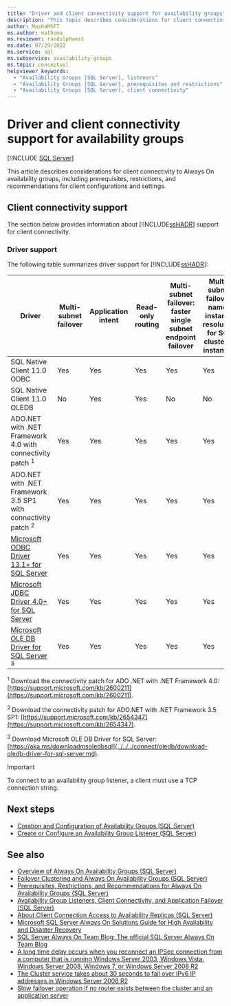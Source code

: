 ```yaml
---
title: "Driver and client connectivity support for availability groups"
description: "This topic describes considerations for client connectivity to Always On availability groups, including prerequisites, restrictions, and recommendations for client configurations and settings. "
author: MashaMSFT
ms.author: mathoma
ms.reviewer: randolphwest
ms.date: 07/29/2022
ms.service: sql
ms.subservice: availability-groups
ms.topic: conceptual
helpviewer_keywords:
  - "Availability Groups [SQL Server], listeners"
  - "Availability Groups [SQL Server], prerequisites and restrictions"
  - "Availability Groups [SQL Server], client connectivity"
---
```

# Driver and client connectivity support for availability groups

[!INCLUDE [SQL Server](../../../includes/applies-to-version/sqlserver.md)]

This article describes considerations for client connectivity to Always On availability groups, including prerequisites, restrictions, and recommendations for client configurations and settings.

## Client connectivity support

The section below provides information about [!INCLUDE[ssHADR](../../../includes/sshadr-md.md)] support for client connectivity.

### Driver support

The following table summarizes driver support for [!INCLUDE[ssHADR](../../../includes/sshadr-md.md)]:

|Driver|Multi-subnet failover|Application intent|Read-only routing|Multi-subnet failover: faster single subnet endpoint failover|Multi-subnet failover: named instance resolution for SQL clustered instances|  
|------------|----------------------------|------------------------|------------------------|--------------------------------------------------------------------|-----------------------------------------------------------------------------------|  
|SQL Native Client 11.0 ODBC|Yes|Yes|Yes|Yes|Yes|  
|SQL Native Client 11.0 OLEDB|No|Yes|Yes|No|No|  
|ADO.NET with .NET Framework 4.0 with connectivity patch <sup>1</sup>|Yes|Yes|Yes|Yes|Yes|  
|ADO.NET with .NET Framework 3.5 SP1 with connectivity patch <sup>2</sup>|Yes|Yes|Yes|Yes|Yes|  
|[Microsoft ODBC Driver 13.1+ for SQL Server](../../../connect/odbc/microsoft-odbc-driver-for-sql-server.md)|Yes|Yes|Yes|Yes|Yes|
|[Microsoft JDBC Driver 4.0+ for SQL Server](../../../connect/jdbc/microsoft-jdbc-driver-for-sql-server.md)|Yes|Yes|Yes|Yes|Yes|  
|[Microsoft OLE DB Driver for SQL Server](../../../connect/oledb/oledb-driver-for-sql-server.md) <sup>3</sup>|Yes|Yes|Yes|Yes|Yes|

<sup>1</sup> Download the connectivity patch for ADO .NET with .NET Framework 4.0: [https://support.microsoft.com/kb/2600211](https://support.microsoft.com/kb/2600211).

<sup>2</sup> Download the connectivity patch for ADO.NET with .NET Framework 3.5 SP1: [https://support.microsoft.com/kb/2654347](https://support.microsoft.com/kb/2654347).

<sup>3</sup> Download Microsoft OLE DB Driver for SQL Server: [https://aka.ms/downloadmsoledbsql](../../../connect/oledb/download-oledb-driver-for-sql-server.md).

> [!IMPORTANT]  
> To connect to an availability group listener, a client must use a TCP connection string.

## Next steps

- [Creation and Configuration of Availability Groups &#40;SQL Server&#41;](../../../database-engine/availability-groups/windows/creation-and-configuration-of-availability-groups-sql-server.md)
- [Create or Configure an Availability Group Listener &#40;SQL Server&#41;](../../../database-engine/availability-groups/windows/create-or-configure-an-availability-group-listener-sql-server.md)

## See also

- [Overview of Always On Availability Groups &#40;SQL Server&#41;](../../../database-engine/availability-groups/windows/overview-of-always-on-availability-groups-sql-server.md)
- [Failover Clustering and Always On Availability Groups &#40;SQL Server&#41;](../../../database-engine/availability-groups/windows/failover-clustering-and-always-on-availability-groups-sql-server.md)
- [Prerequisites, Restrictions, and Recommendations for Always On Availability Groups &#40;SQL Server&#41;](../../../database-engine/availability-groups/windows/prereqs-restrictions-recommendations-always-on-availability.md)
- [Availability Group Listeners, Client Connectivity, and Application Failover &#40;SQL Server&#41;](../../../database-engine/availability-groups/windows/listeners-client-connectivity-application-failover.md)
- [About Client Connection Access to Availability Replicas &#40;SQL Server&#41;](../../../database-engine/availability-groups/windows/about-client-connection-access-to-availability-replicas-sql-server.md)
- [Microsoft SQL Server Always On Solutions Guide for High Availability and Disaster Recovery](/previous-versions/sql/sql-server-2012/hh781257(v=msdn.10))
- [SQL Server Always On Team Blog: The official SQL Server Always On Team Blog](/archive/blogs/sqlalwayson/)
- [A long time delay occurs when you reconnect an IPSec connection from a computer that is running Windows Server 2003, Windows Vista, Windows Server 2008, Windows 7, or Windows Server 2008 R2](https://support.microsoft.com/kb/980915)
- [The Cluster service takes about 30 seconds to fail over IPv6 IP addresses in Windows Server 2008 R2](https://support.microsoft.com/en-us/topic/the-cluster-service-takes-about-30-seconds-to-fail-over-ipv6-ip-addresses-in-windows-server-2008-09a35200-9816-b8eb-fa14-2746894ac0d1)
- [Slow failover operation if no router exists between the cluster and an application server](https://support.microsoft.com/kb/2582281)
